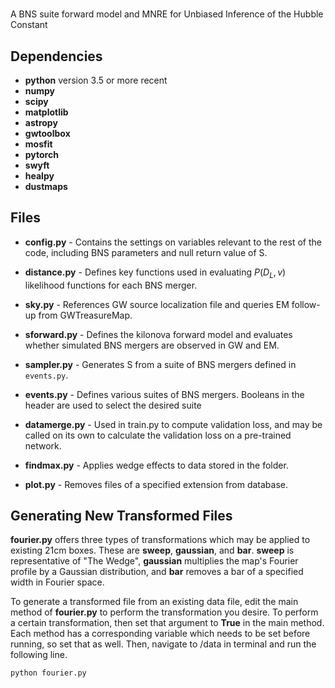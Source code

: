 # 

A BNS suite forward model and MNRE for Unbiased Inference of the Hubble Constant

## Dependencies
* **python** version 3.5 or more recent
* **numpy**
* **scipy**
* **matplotlib**
* **astropy**
* **gwtoolbox**
* **mosfit**
* **pytorch**
* **swyft**
* **healpy**
* **dustmaps**

## Files
* **config.py** - Contains the settings on variables relevant to the rest of the code, including BNS parameters and null return value of S.

* **distance.py** - Defines key functions used in evaluating $P(D_L, v)$ likelihood functions for each BNS merger.

* **sky.py** - References GW source localization file and queries EM follow-up from GWTreasureMap.

* **sforward.py** - Defines the kilonova forward model and evaluates whether simulated BNS mergers are observed in GW and EM.

* **sampler.py** - Generates S from a suite of BNS mergers defined in `events.py`.

* **events.py** - Defines various suites of BNS mergers. Booleans in the header are used to select the desired suite

* **datamerge.py** - Used in train.py to compute validation loss, and may be called on its own to calculate the validation loss on a pre-trained network.

* **findmax.py** - Applies wedge effects to data stored in the folder.

* **plot.py** - Removes files of a specified extension from database.

## Generating New Transformed Files
**fourier.py** offers three types of transformations which may be applied to existing 21cm boxes. These are **sweep**, **gaussian**, and **bar**. **sweep** is representative of "The Wedge", **gaussian** multiplies the map's Fourier profile by a Gaussian distribution, and **bar** removes a bar of a specified width in Fourier space.

To generate a transformed file from an existing data file, edit the main method of **fourier.py** to perform the transformation you desire. To perform a certain transformation, then set that argument to **True** in the main method. Each method has a corresponding variable which needs to be set before running, so set that as well. Then, navigate to /data in terminal and run the following line.
```
python fourier.py
```

